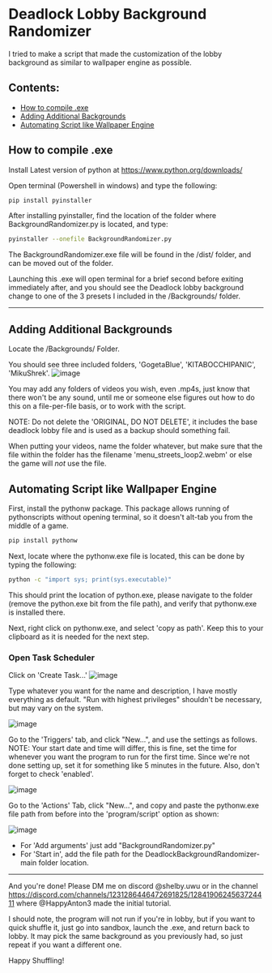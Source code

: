 # Deadlock Lobby Background Randomizer

I tried to make a script that made the customization of the lobby background as similar to wallpaper engine as possible.

## Contents:
- [How to compile .exe](https://github.com/ShelbyPop/DeadlockBackgroundRandomizer/edit/main/README.md#how-to-compile-exe)
- [Adding Additional Backgrounds](https://github.com/ShelbyPop/DeadlockBackgroundRandomizer/edit/main/README.md#adding-additional-backgrounds)
- [Automating Script like Wallpaper Engine](https://github.com/ShelbyPop/DeadlockBackgroundRandomizer/edit/main/README.md#automating-the-launch-of-the-script-similar-to-wallpaper-engine)



## How to compile .exe

Install Latest version of python at https://www.python.org/downloads/

Open terminal (Powershell in windows) and type the following:
```bash
pip install pyinstaller
```

After installing pyinstaller, find the location of the folder where BackgroundRandomizer.py is located, and type:
```bash
pyinstaller --onefile BackgroundRandomizer.py
```

The BackgroundRandomizer.exe file will be found in the /dist/ folder, and can be moved out of the folder.

Launching this .exe will open terminal for a brief second before exiting immediately after, and you should see the Deadlock lobby background change to one of the 3 presets I included in the /Backgrounds/ folder.

---

## Adding Additional Backgrounds

Locate the /Backgrounds/ Folder.

You should see three included folders, 'GogetaBlue', 'KITABOCCHIPANIC', 'MikuShrek'.
![image](https://github.com/user-attachments/assets/906869f9-430c-49f6-a08a-2ce1a85ecce7)


You may add any folders of videos you wish, even .mp4s, just know that there won't be any sound, until me or someone else figures out how to do this on a file-per-file basis, or to work with the script.

NOTE: Do not delete the 'ORIGINAL, DO NOT DELETE', it includes the base deadlock lobby file and is used as a backup should something fail.

When putting your videos, name the folder whatever, but make sure that the file within the folder has the filename 'menu_streets_loop2.webm' or else the game will *not* use the file.

## Automating Script like Wallpaper Engine

First, install the pythonw package. This package allows running of pythonscripts without opening terminal, so it doesn't alt-tab you from the middle of a game.

```bash
pip install pythonw
```

Next, locate where the pythonw.exe file is located, this can be done by typing the following:

```bash
python -c "import sys; print(sys.executable)"
```
This should print the location of python.exe, please navigate to the folder (remove the python.exe bit from the file path), and verify that pythonw.exe is installed there.

Next, right click on pythonw.exe, and select 'copy as path'. Keep this to your clipboard as it is needed for the next step.

### Open Task Scheduler

Click on 'Create Task...'
![image](https://github.com/user-attachments/assets/92d30e57-5c9b-4bed-a215-44a731330d7a)

Type whatever you want for the name and description, I have mostly everything as default. "Run with highest privileges" shouldn't be necessary, but may vary on the system.

![image](https://github.com/user-attachments/assets/0a61ebaf-1199-4a0f-9b3d-a7ba42a63098)


Go to the 'Triggers' tab, and click "New...", and use the settings as follows.
NOTE: Your start date and time will differ, this is fine, set the time for whenever you want the program to run for the first time. Since we're not done setting up, set it for something like 5 minutes in the future.
Also, don't forget to check 'enabled'.

![image](https://github.com/user-attachments/assets/dd28472e-c629-41e5-8361-5e92462e8c41)

Go to the 'Actions' Tab, click "New...", and copy and paste the pythonw.exe file path from before into the 'program/script' option as shown:

![image](https://github.com/user-attachments/assets/7a727fee-462e-44fb-a1da-c6feb9b530a8)

- For 'Add arguments' just add "BackgroundRandomizer.py" 
- For 'Start in', add the file path for the DeadlockBackgroundRandomizer-main folder location.


--- 

And you're done! Please DM me on discord @shelby.uwu or in the channel https://discord.com/channels/1231286446472691825/1284190624563724411 where @HappyAnton3 made the initial tutorial. 

I should note, the program will not run if you're in lobby, but if you want to quick shuffle it, just go into sandbox, launch the .exe, and return back to lobby. It may pick the same background as you previously had, so just repeat if you want a different one.

Happy Shuffling!



